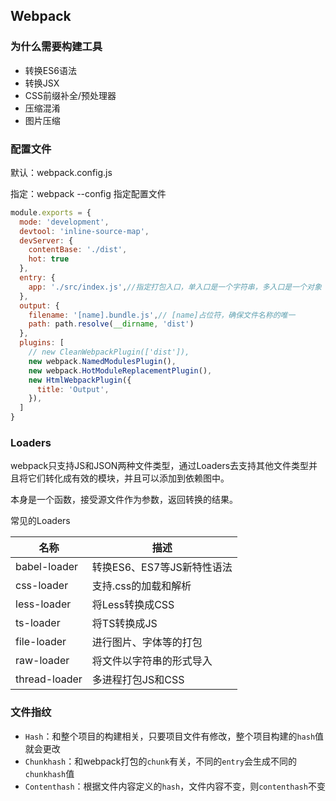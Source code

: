 ## Webpack

### 为什么需要构建工具

- 转换ES6语法
- 转换JSX
- CSS前缀补全/预处理器
- 压缩混淆
- 图片压缩

### 配置文件

默认：webpack.config.js

指定：webpack --config 指定配置文件

```js
module.exports = {
  mode: 'development',
  devtool: 'inline-source-map',
  devServer: {
    contentBase: './dist',
    hot: true
  },
  entry: {
    app: './src/index.js',//指定打包入口，单入口是一个字符串，多入口是一个对象
  },
  output: {
    filename: '[name].bundle.js',// [name]占位符，确保文件名称的唯一
    path: path.resolve(__dirname, 'dist')
  },
  plugins: [
    // new CleanWebpackPlugin(['dist']),
    new webpack.NamedModulesPlugin(),
    new webpack.HotModuleReplacementPlugin(),
    new HtmlWebpackPlugin({
      title: 'Output',
    }),
  ]
}
```

### Loaders

webpack只支持JS和JSON两种文件类型，通过Loaders去支持其他文件类型并且将它们转化成有效的模块，并且可以添加到依赖图中。

本身是一个函数，接受源文件作为参数，返回转换的结果。

常见的Loaders

| 名称          | 描述                       |
| ------------- | -------------------------- |
| babel-loader  | 转换ES6、ES7等JS新特性语法 |
| css-loader    | 支持.css的加载和解析       |
| less-loader   | 将Less转换成CSS            |
| ts-loader     | 将TS转换成JS               |
| file-loader   | 进行图片、字体等的打包     |
| raw-loader    | 将文件以字符串的形式导入   |
| thread-loader | 多进程打包JS和CSS          |



### 文件指纹

- `Hash`：和整个项目的构建相关，只要项目文件有修改，整个项目构建的`hash`值就会更改
- `Chunkhash`：和webpack打包的`chunk`有关，不同的`entry`会生成不同的`chunkhash`值
- `Contenthash`：根据文件内容定义的`hash`，文件内容不变，则`contenthash`不变


